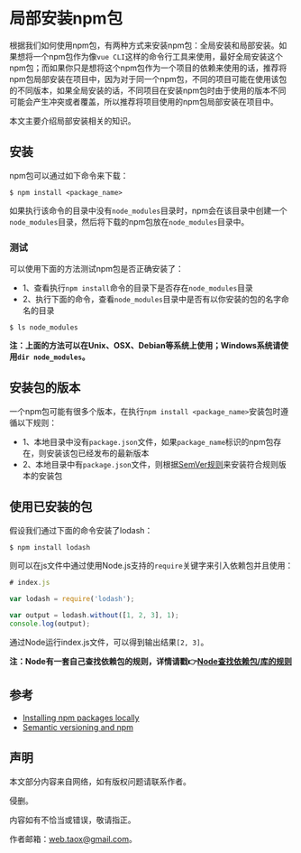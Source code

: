 # 局部安装npm包

根据我们如何使用npm包，有两种方式来安装npm包：全局安装和局部安装。如果想将一个npm包作为像`vue CLI`这样的命令行工具来使用，最好全局安装这个npm包；而如果你只是想将这个npm包作为一个项目的依赖来使用的话，推荐将npm包局部安装在项目中，因为对于同一个npm包，不同的项目可能在使用该包的不同版本，如果全局安装的话，不同项目在安装npm包时由于使用的版本不同可能会产生冲突或者覆盖，所以推荐将项目使用的npm包局部安装在项目中。

本文主要介绍局部安装相关的知识。

## 安装

npm包可以通过如下命令来下载：

```shell
$ npm install <package_name>
```

如果执行该命令的目录中没有`node_modules`目录时，npm会在该目录中创建一个`node_modules`目录，然后将下载的npm包放在`node_modules`目录中。

### 测试

可以使用下面的方法测试npm包是否正确安装了：

* 1、查看执行`npm install`命令的目录下是否存在`node_modules`目录
* 2、执行下面的命令，查看`node_modules`目录中是否有以你安装的包的名字命名的目录

```shell
$ ls node_modules
```

**注：上面的方法可以在Unix、OSX、Debian等系统上使用；Windows系统请使用`dir node_modules`。**

## 安装包的版本

一个npm包可能有很多个版本，在执行`npm install <package_name>`安装包时遵循以下规则：

* 1、本地目录中没有`package.json`文件，如果`package_name`标识的npm包存在，则安装该包已经发布的最新版本
* 2、本地目录中有`package.json`文件，则根据[SemVer规则](https://github.com/NinjiaHub/Tools-Tricks/blob/master/npm/documents/getting-started/SemVer.md)来安装符合规则版本的安装包

## 使用已安装的包

假设我们通过下面的命令安装了lodash：

```shell
$ npm install lodash
```

则可以在js文件中通过使用Node.js支持的`require`关键字来引入依赖包并且使用：

```js
# index.js

var lodash = require('lodash');
 
var output = lodash.without([1, 2, 3], 1);
console.log(output);
```

通过Node运行index.js文件，可以得到输出结果`[2, 3]`。

**注：Node有一套自己查找依赖包的规则，详情请戳👉[Node查找依赖包/库的规则](https://github.com/NinjiaHub/Tools-Tricks/blob/master/npm/documents/getting-started/Node%E6%9F%A5%E6%89%BE%E4%BE%9D%E8%B5%96%E5%8C%85-%E5%BA%93%E7%9A%84%E8%A7%84%E5%88%99.md)**

## 参考

* [Installing npm packages locally](https://docs.npmjs.com/getting-started/installing-npm-packages-locally)
* [Semantic versioning and npm](https://docs.npmjs.com/getting-started/semantic-versioning)

## 声明

本文部分内容来自网络，如有版权问题请联系作者。

侵删。

内容如有不恰当或错误，敬请指正。

作者邮箱：web.taox@gmail.com。
